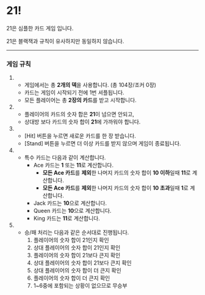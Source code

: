 # 21!
21은 심플한 카드 게임 입니다.

21은 블랙잭과 규칙이 유사하지만 동일하지 않습니다.

---

### 게임 규칙
1.
    - 게임에서는 총 **2개의 덱**을 사용합니다. (총 104장/조커 0장)
    - 카드는 게임이 시작되기 전에 1번 셔플됩니다.
    - 모든 플레이어는 총 **2장의 카드**를 받고 시작합니다.
2.
    - 플레이어의 카드의 숫자 합은 **21**이 넘으면 안되고,
    - 상대방 보다 카드의 숫자 합이 **21**에 가까워야 합니다.
3.
    - [Hit] 버튼을 누르면 새로운 카드를 한 장 받습니다.
    - [Stand] 버튼을 누르면 더 이상 카드를 받지 않으며 게임이 종료됩니다.
4.
    - 특수 카드는 다음과 같이 계산합니다.
        - Ace 카드는 **1** 또는 **11**로 계산합니다.
            - **모든 Ace 카드**를 **제외**한 나머지 카드의 숫자 합이 **10 이하**일때 **11**로 계산합니다.
            - **모든 Ace 카드**를 **제외**한 나머지 카드의 숫자 합이 **10 초과**일때 **1**로 계산합니다.
        - Jack 카드는 **10**으로 계산합니다.
        - Queen 카드는 **10**으로 계산합니다.
        - King 카드는 **11**로 계산합니다.
5.
    - 승/패 처리는 다음과 같은 순서대로 진행됩니다.
        1) 플레이어의 숫자 합이 21인지 확인
        2) 상대 플레이어의 숫자 합이 21인지 확인
        3) 플레이어의 숫자 합이 21보다 큰지 확인
        4) 상대 플레이어의 숫자 합이 21보다 큰지 확인
        5) 상대 플레이어의 숫자 합이 더 큰지 확인
        6) 플레이어의 숫자 합이 더 큰지 확인
        7) 1~6중에 포함되는 상황이 없으므로 무승부
